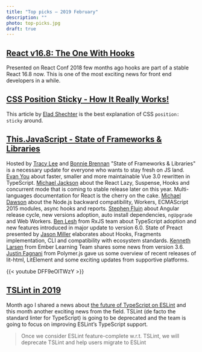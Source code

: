 ```yaml
---
title: "Top picks — 2019 February"
description: ""
photo: top-picks.jpg
draft: true
---
```


## [React v16.8: The One With Hooks](https://reactjs.org/blog/2019/02/06/react-v16.8.0.html)

Presented on React Conf 2018 few months ago hooks are part of a stable React 16.8 now. This is one of the most exciting news for front end developers in a while.

## [CSS Position Sticky - How It Really Works!](https://medium.com/@elad/css-position-sticky-how-it-really-works-54cd01dc2d46)

This article by [Elad Shechter](https://twitter.com/eladsc) is the best explanation of CSS `position: sticky` around.

## [This.JavaScript - State of Frameworks & Libraries](https://youtu.be/DFF9eOlTWzY)

Hosted by [Tracy Lee](https://twitter.com/ladyleet) and [Bonnie Brennan](https://twitter.com/bonnster75) "State of Frameworks & Libraries" is a necessary update for everyone who wants to stay fresh on JS land. [Evan You](https://twitter.com/@youyuxi) about faster, smaller and more maintainable Vue 3.0 rewritten in TypeScript. [Michael Jackson](https://twitter.com/@mjackson) about the React Lazy, Suspense, Hooks and concurrent mode that is coming to stable release later on this year. Multi-languages documentation for React is the cherry on the cake. [Michael Dawson](https://twitter.com/@mhdawson1) about the Node.js backward compatibility, Workers, ECMAScript 2015 modules, async hooks and reports. [Stephen Fluin](https://twitter.com/@stephenfluin) about Angular release cycle, new versions adoption, auto install dependencies, `ngUpgrade` and Web Workers. [Ben Lesh](https://twitter.com/@benlesh) from RxJS team about TypeScript adoption and new features introduced in major update to version 6.0. State of Preact presented by [Jason Miller](https://twitter.com/_developit) elaborates about Hooks, Fragments implementation, CLI and compatibility with ecosystem standards. [Kenneth Larsen](https://twitter.com/kennethlarsen) from Ember Learning Team shares some news from version 3.6. [Justin Fagnani](https://twitter.com/justinfagnani) from Polymer.js gave us some overview of recent releases of lit-html, LitElement and some exciting updates from supportive platforms.

{{< youtube DFF9eOlTWzY >}}

## [TSLint in 2019](https://medium.com/palantir/tslint-in-2019-1a144c2317a9)

Month ago I shared a news about [the future of TypeScript on ESLint](https://eslint.org/blog/2019/01/future-typescript-eslint) and this month another exciting news from the field. TSLint (de facto the standard linter for TypeScript) is going to be deprecated and the team is going to focus on improving ESLint’s TypeScript support.

> Once we consider ESLint feature-complete w.r.t. TSLint, we will deprecate TSLint and help users migrate to ESLint
